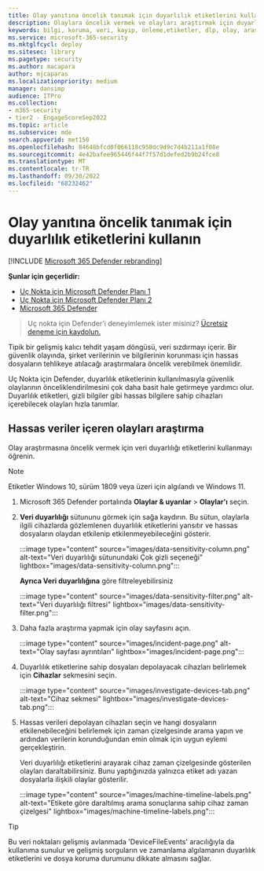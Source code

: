 ```yaml
---
title: Olay yanıtına öncelik tanımak için duyarlılık etiketlerini kullanın
description: Olaylara öncelik vermek ve olayları araştırmak için duyarlılık etiketlerini kullanmayı öğrenin
keywords: bilgi, koruma, veri, kayıp, önleme,etiketler, dlp, olay, araştırma, araştırma
ms.service: microsoft-365-security
ms.mktglfcycl: deploy
ms.sitesec: library
ms.pagetype: security
ms.author: macapara
author: mjcaparas
ms.localizationpriority: medium
manager: dansimp
audience: ITPro
ms.collection:
- m365-security
- tier2 - EngageScoreSep2022
ms.topic: article
ms.subservice: mde
search.appverid: met150
ms.openlocfilehash: 84648bfcd0f066118c950dc9d9c7d4b211a1f08e
ms.sourcegitcommit: 4e42bafee965446f44f7f57d1defed2b9b24fce8
ms.translationtype: MT
ms.contentlocale: tr-TR
ms.lasthandoff: 09/30/2022
ms.locfileid: "68232462"
---
```

# <a name="use-sensitivity-labels-to-prioritize-incident-response"></a>Olay yanıtına öncelik tanımak için duyarlılık etiketlerini kullanın

[!INCLUDE [Microsoft 365 Defender rebranding](../../includes/microsoft-defender.md)]

**Şunlar için geçerlidir:**
- [Uç Nokta için Microsoft Defender Planı 1](https://go.microsoft.com/fwlink/p/?linkid=2154037)
- [Uç Nokta için Microsoft Defender Planı 2](https://go.microsoft.com/fwlink/p/?linkid=2154037)
- [Microsoft 365 Defender](https://go.microsoft.com/fwlink/?linkid=2118804)

> Uç nokta için Defender'i deneyimlemek ister misiniz? [Ücretsiz deneme için kaydolun.](https://signup.microsoft.com/create-account/signup?products=7f379fee-c4f9-4278-b0a1-e4c8c2fcdf7e&ru=https://aka.ms/MDEp2OpenTrial?ocid=docs-wdatp-exposedapis-abovefoldlink)

Tipik bir gelişmiş kalıcı tehdit yaşam döngüsü, veri sızdırmayı içerir. Bir güvenlik olayında, şirket verilerinin ve bilgilerinin korunması için hassas dosyaların tehlikeye atılacağı araştırmalara öncelik verebilmek önemlidir.

Uç Nokta için Defender, duyarlılık etiketlerinin kullanılmasıyla güvenlik olaylarının önceliklendirilmesini çok daha basit hale getirmeye yardımcı olur. Duyarlılık etiketleri, gizli bilgiler gibi hassas bilgilere sahip cihazları içerebilecek olayları hızla tanımlar.

## <a name="investigate-incidents-that-involve-sensitive-data"></a>Hassas veriler içeren olayları araştırma

Olay araştırmasına öncelik vermek için veri duyarlılığı etiketlerini kullanmayı öğrenin.

> [!NOTE]
> Etiketler Windows 10, sürüm 1809 veya üzeri için algılandı ve Windows 11.

1. Microsoft 365 Defender portalında **Olaylar & uyarılar** \> **Olaylar'ı** seçin.

2. **Veri duyarlılığı** sütununu görmek için sağa kaydırın. Bu sütun, olaylarla ilgili cihazlarda gözlemlenen duyarlılık etiketlerini yansıtır ve hassas dosyaların olaydan etkilenip etkilenmeyebileceğini gösterir.

   :::image type="content" source="images/data-sensitivity-column.png" alt-text="Veri duyarlılığı sütunundaki Çok gizli seçeneği" lightbox="images/data-sensitivity-column.png":::

    **Ayrıca Veri duyarlılığına** göre filtreleyebilirsiniz

    :::image type="content" source="images/data-sensitivity-filter.png" alt-text="Veri duyarlılığı filtresi" lightbox="images/data-sensitivity-filter.png":::

3. Daha fazla araştırma yapmak için olay sayfasını açın.

   :::image type="content" source="images/incident-page.png" alt-text="Olay sayfası ayrıntıları" lightbox="images/incident-page.png":::

4. Duyarlılık etiketlerine sahip dosyaları depolayacak cihazları belirlemek için **Cihazlar** sekmesini seçin.

   :::image type="content" source="images/investigate-devices-tab.png" alt-text="Cihaz sekmesi" lightbox="images/investigate-devices-tab.png":::

5. Hassas verileri depolayan cihazları seçin ve hangi dosyaların etkilenebileceğini belirlemek için zaman çizelgesinde arama yapın ve ardından verilerin korunduğundan emin olmak için uygun eylemi gerçekleştirin.

   Veri duyarlılığı etiketlerini arayarak cihaz zaman çizelgesinde gösterilen olayları daraltabilirsiniz. Bunu yaptığınızda yalnızca etiket adı yazan dosyalarla ilişkili olaylar gösterilir.

   :::image type="content" source="images/machine-timeline-labels.png" alt-text="Etikete göre daraltılmış arama sonuçlarına sahip cihaz zaman çizelgesi" lightbox="images/machine-timeline-labels.png":::

> [!TIP]
> Bu veri noktaları gelişmiş avlanmada 'DeviceFileEvents' aracılığıyla da kullanıma sunulur ve gelişmiş sorguların ve zamanlama algılamanın duyarlılık etiketlerini ve dosya koruma durumunu dikkate almasını sağlar.
